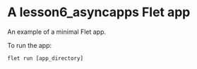 # A lesson6_asyncapps Flet app

An example of a minimal Flet app.

To run the app:

```
flet run [app_directory]
```